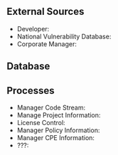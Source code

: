 ## External Sources
* Developer: 
* National Vulnerability Database: 
* Corporate Manager: 

## Database




## Processes
* Manager Code Stream:
* Manage Project Information:
* License Control:
* Manager Policy Information:
* Manager CPE Information:
* ???: 
